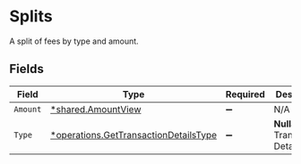# Splits

A split of fees by type and amount.


## Fields

| Field                                                                                                | Type                                                                                                 | Required                                                                                             | Description                                                                                          | Example                                                                                              |
| ---------------------------------------------------------------------------------------------------- | ---------------------------------------------------------------------------------------------------- | ---------------------------------------------------------------------------------------------------- | ---------------------------------------------------------------------------------------------------- | ---------------------------------------------------------------------------------------------------- |
| `Amount`                                                                                             | [*shared.AmountView](../../../pkg/models/shared/amountview.md)                                       | :heavy_minus_sign:                                                                                   | N/A                                                                                                  |                                                                                                      |
| `Type`                                                                                               | [*operations.GetTransactionDetailsType](../../../pkg/models/operations/gettransactiondetailstype.md) | :heavy_minus_sign:                                                                                   | **Nullable** for Transactions Details.<br/>                                                          | processing_fee                                                                                       |